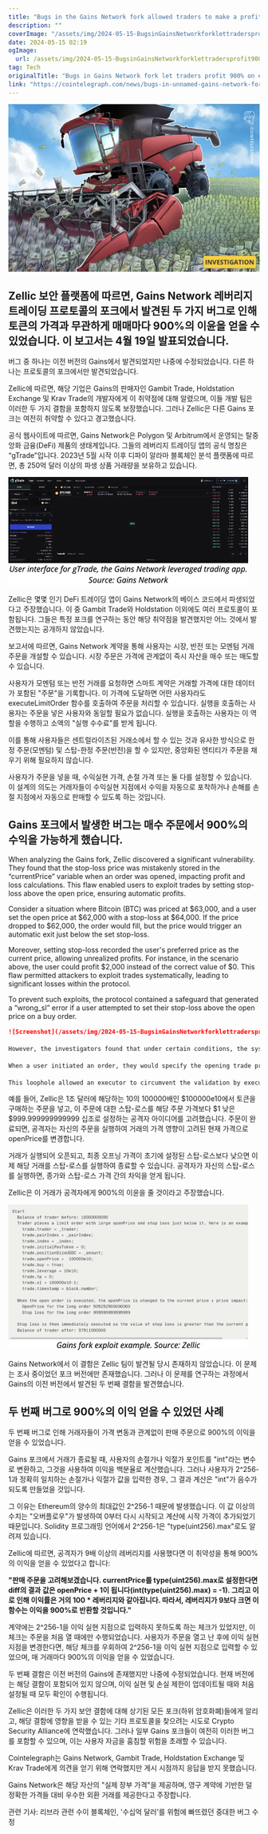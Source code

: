 ```yaml
---
title: "Bugs in the Gains Network fork allowed traders to make a profit of 900 on each trade, according to a report"
description: ""
coverImage: "/assets/img/2024-05-15-BugsinGainsNetworkforklettradersprofit900oneverytradeReport_thumbnail.png"
date: 2024-05-15 02:19
ogImage: 
  url: /assets/img/2024-05-15-BugsinGainsNetworkforklettradersprofit900oneverytradeReport_thumbnail.png
tag: Tech
originalTitle: "Bugs in Gains Network fork let traders profit 900% on every trade: Report"
link: "https://cointelegraph.com/news/bugs-in-unnamed-gains-network-fork-let-traders-profit-900-on-every-trade"
---
```



![Gains Network report](/assets/img/2024-05-15-BugsinGainsNetworkforklettradersprofit900oneverytradeReport_thumbnail.png)

## Zellic 보안 플랫폼에 따르면, Gains Network 레버리지 트레이딩 프로토콜의 포크에서 발견된 두 가지 버그로 인해 토큰의 가격과 무관하게 매매마다 900%의 이윤을 얻을 수 있었습니다. 이 보고서는 4월 19일 발표되었습니다. 

버그 중 하나는 이전 버전의 Gains에서 발견되었지만 나중에 수정되었습니다. 다른 하나는 프로토콜의 포크에서만 발견되었습니다. 

Zellic에 따르면, 해당 기업은 Gains의 판매자인 Gambit Trade, Holdstation Exchange 및 Krav Trade의 개발자에게 이 취약점에 대해 알렸으며, 이들 개발 팀은 이러한 두 가지 결함을 포함하지 않도록 보장했습니다. 그러나 Zellic은 다른 Gains 포크는 여전히 취약할 수 있다고 경고했습니다.



공식 웹사이트에 따르면, Gains Network은 Polygon 및 Arbitrum에서 운영되는 탈중앙화 금융(DeFi) 제품의 생태계입니다. 그들의 레버리지 트레이딩 앱의 공식 명칭은 “gTrade”입니다. 2023년 5월 시작 이후 디파이 알라마 블록체인 분석 플랫폼에 따르면, 총 250억 달러 이상의 파생 상품 거래량을 보유하고 있습니다.

![이미지](/assets/img/2024-05-15-BugsinGainsNetworkforklettradersprofit900oneverytradeReport_0.png)

Zellic은 몇몇 인기 DeFi 트레이딩 앱이 Gains Network의 베이스 코드에서 파생되었다고 주장했습니다. 이 중 Gambit Trade와 Holdstation 이외에도 여러 프로토콜이 포함됩니다. 그들은 특정 포크를 연구하는 동안 해당 취약점을 발견했지만 어느 것에서 발견했는지는 공개하지 않았습니다.

보고서에 따르면, Gains Network 계약을 통해 사용자는 시장, 반전 또는 모멘텀 거래 주문을 개설할 수 있습니다. 시장 주문은 가격에 관계없이 즉시 자산을 매수 또는 매도할 수 있습니다.



사용자가 모멘텀 또는 반전 거래를 요청하면 스마트 계약은 거래할 가격에 대한 데이터가 포함된 "주문"을 기록합니다. 이 가격에 도달하면 어떤 사용자라도 executeLimitOrder 함수를 호출하여 주문을 처리할 수 있습니다. 실행을 호출하는 사용자는 주문을 넣은 사용자와 동일할 필요가 없습니다. 실행을 호출하는 사용자는 이 역할을 수행하고 소액의 "실행 수수료"를 받게 됩니다.

이를 통해 사용자들은 센트럴라이즈된 거래소에서 할 수 있는 것과 유사한 방식으로 한정 주문(모멘텀) 및 스탑-한정 주문(반전)을 할 수 있지만, 중앙화된 엔티티가 주문을 채우기 위해 필요하지 않습니다.

사용자가 주문을 넣을 때, 수익실현 가격, 손절 가격 또는 둘 다를 설정할 수 있습니다. 이 설계의 의도는 거래자들이 수익실현 지점에서 수익을 자동으로 포착하거나 손해를 손절 지점에서 자동으로 판매할 수 있도록 하는 것입니다.

## Gains 포크에서 발생한 버그는 매수 주문에서 900%의 수익을 가능하게 했습니다.



When analyzing the Gains fork, Zellic discovered a significant vulnerability. They found that the stop-loss price was mistakenly stored in the “currentPrice” variable when an order was opened, impacting profit and loss calculations. This flaw enabled users to exploit trades by setting stop-loss above the open price, ensuring automatic profits.

Consider a situation where Bitcoin (BTC) was priced at $63,000, and a user set the open price at $62,000 with a stop-loss at $64,000. If the price dropped to $62,000, the order would fill, but the price would trigger an automatic exit just below the set stop-loss.

Moreover, setting stop-loss recorded the user's preferred price as the current price, allowing unrealized profits. For instance, in the scenario above, the user could profit $2,000 instead of the correct value of $0. This flaw permitted attackers to exploit trades systematically, leading to significant losses within the protocol.

To prevent such exploits, the protocol contained a safeguard that generated a “wrong_sl” error if a user attempted to set their stop-loss above the open price on a buy order.



```markdown
![Screenshot](/assets/img/2024-05-15-BugsinGainsNetworkforklettradersprofit900oneverytradeReport_1.png)

However, the investigators found that under certain conditions, the system's checks could be bypassed.

When a user initiated an order, they would specify the opening trade price, stored in the "openPrice" variable. The system checked this value at the start. Yet, the order execution function modified this variable to match "a.Price," the current price with the order's impact included.

This loophole allowed an executor to circumvent the validation by executing the order even if the user had set an unreasonably high opening price. Additionally, the executor could fulfill the order at a price lower than the user's original setting.
```



예를 들어, Zellic은 1조 달러에 해당하는 10의 100000배인 $100000e10에서 토큰을 구매하는 주문을 넣고, 이 주문에 대한 스탑-로스를 해당 주문 가격보다 $1 낮은 $999.999999999999 십조로 설정하는 공격자 아이디어를 고려했습니다. 주문이 완료되면, 공격자는 자신의 주문을 실행하여 거래의 가격 영향이 고려된 현재 가격으로 openPrice를 변경합니다.

거래가 실행되어 오픈되고, 최종 오프닝 가격이 초기에 설정된 스탑-로스보다 낮으면 이제 해당 거래를 스탑-로스를 실행하여 종료할 수 있습니다. 공격자가 자신의 스탑-로스를 실행하면, 종가와 스탑-로스 가격 간의 차익을 얻게 됩니다.

Zellic은 이 거래가 공격자에게 900%의 이윤을 줄 것이라고 주장했습니다.

![2024-05-15-BugsinGainsNetworkforklettradersprofit900oneverytradeReport_2.png](/assets/img/2024-05-15-BugsinGainsNetworkforklettradersprofit900oneverytradeReport_2.png)



Gains Network에서 이 결함은 Zellic 팀이 발견될 당시 존재하지 않았습니다. 이 문제는 조사 중이었던 포크 버전에만 존재했습니다. 그러나 이 문제를 연구하는 과정에서 Gains의 이전 버전에서 발견된 두 번째 결함을 발견했습니다.

## 두 번째 버그로 900%의 이익 얻을 수 있었던 사례

두 번째 버그로 인해 거래자들이 가격 변동과 관계없이 판매 주문으로 900%의 이익을 얻을 수 있었습니다.

Gains 포크에서 거래가 종료될 때, 사용자의 손절가나 익절가 포인트를 "int"라는 변수로 변환하고, 그것을 사용하여 이익을 백분율로 계산했습니다. 그러나 사용자가 2^256-1과 정확히 일치하는 손절가나 익절가 값을 입력한 경우, 그 결과 계산은 "int"가 음수가 되도록 만들었을 것입니다.



그 이유는 Ethereum의 양수의 최대값인 2^256-1 때문에 발생했습니다. 이 값 이상의 수치는 "오버플로우"가 발생하여 0부터 다시 시작되고 계산에 시작 가격이 추가되었기 때문입니다. Solidity 프로그래밍 언어에서 2^256-1은 "type(uint256).max"로도 알려져 있습니다.

Zellic에 따르면, 공격자가 9배 이상의 레버리지를 사용했다면 이 취약성을 통해 900%의 이익을 얻을 수 있었다고 합니다:

**"판매 주문을 고려해보겠습니다. currentPrice를 type(uint256).max로 설정한다면 diff의 결과 값은 openPrice + 1이 됩니다(int(type(uint256).max) = -1). 그리고 이로 인해 이익률은 거의 100 * 레버리지와 같아집니다. 따라서, 레버리지가 9보다 크면 이 함수는 이익을 900%로 반환할 것입니다."**

계약에는 2^256-1을 이익 실현 지점으로 입력하지 못하도록 하는 체크가 있었지만, 이 체크는 주문을 처음 열 때에만 수행되었습니다. 사용자가 주문을 열고 난 후에 이익 실현 지점을 변경한다면, 해당 체크를 우회하여 2^256-1을 이익 실현 지점으로 입력할 수 있었으며, 매 거래마다 900%의 이익을 얻을 수 있었습니다.



두 번째 결함은 이전 버전의 Gains에 존재했지만 나중에 수정되었습니다. 현재 버전에는 해당 결함이 포함되어 있지 않으며, 이익 실현 및 손실 제한이 업데이트될 때와 처음 설정될 때 모두 확인이 수행됩니다.

Zellic은 이러한 두 가지 보안 결함에 대해 상기된 모든 포크(하위 암호화폐)들에게 알리고, 해당 결함에 영향을 받을 수 있는 기타 프로토콜을 찾으려는 시도로 Crypto Security Alliance에 연락했습니다. 그러나 일부 Gains 포크들이 여전히 이러한 버그를 포함할 수 있으며, 이는 사용자 자금을 훔침할 위험을 초래할 수 있습니다.

Cointelegraph는 Gains Network, Gambit Trade, Holdstation Exchange 및 Krav Trade에게 의견을 얻기 위해 연락했지만 게시 시점까지 응답을 받지 못했습니다.

Gains Network은 해당 자산의 "실제 장부 가격"을 제공하며, 영구 계약에 기반한 덜 정확한 가격들 대비 우수한 외환 거래를 제공한다고 주장합니다.



관련 기사: 리브라 관련 수이 블록체인, '수십억 달러'를 위험에 빠뜨렸던 중대한 버그 수정